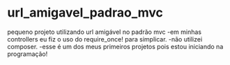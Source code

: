 # url_amigavel_padrao_mvc
pequeno projeto utilizando url amigável no padrão mvc 
-em minhas controllers eu fiz o uso do require_once! para simplicar.
-não utilizei  composer.
-esse é um dos meus primeiros projetos pois estou iniciando na programação! 

